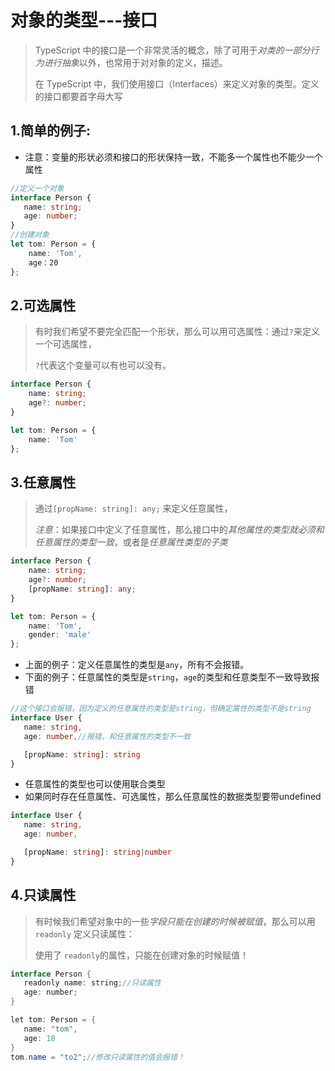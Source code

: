 # 对象的类型---接口

> TypeScript 中的接口是一个非常灵活的概念，除了可用于*对类的一部分行为进行抽象*以外，也常用于对对象的定义，描述。
>
> 在 TypeScript 中，我们使用接口（Interfaces）来定义对象的类型。定义的接口都要首字母大写

## 1.简单的例子:

- 注意：变量的形状必须和接口的形状保持一致，不能多一个属性也不能少一个属性

```typescript
//定义一个对象
interface Person {
   name: string;
   age: number;
}
//创建对象
let tom: Person = {
    name: 'Tom',
    age：20
};
```

## 2.可选属性

> 有时我们希望不要完全匹配一个形状，那么可以用可选属性：通过`?`来定义一个可选属性，
>
> `?`代表这个变量可以有也可以没有。

```ts
interface Person {
    name: string;
    age?: number;
}

let tom: Person = {
    name: 'Tom'
};
```

## 3.任意属性

> 通过`[propName: string]: any;` 来定义任意属性，
>
> *注意*：如果接口中定义了任意属性，那么接口中的*其他属性的类型就必须和任意属性的类型一致*，或者是*任意属性类型的子类*

```ts
interface Person {
    name: string;
    age?: number;
    [propName: string]: any;
}

let tom: Person = {
    name: 'Tom',
    gender: 'male'
};
```

- 上面的例子：定义任意属性的类型是`any`，所有不会报错。
- 下面的例子：任意属性的类型是`string`，`age`的类型和任意类型不一致导致报错

```ts
//这个接口会报错，因为定义的任意属性的类型是string，但确定属性的类型不是string
interface User {
   name: string,
   age: number,//报错，和任意属性的类型不一致

   [propName: string]: string
}
```

- 任意属性的类型也可以使用联合类型
- 如果同时存在任意属性、可选属性，那么任意属性的数据类型要带undefined

```ts
interface User {
   name: string,
   age: number,

   [propName: string]: string|number
}
```

## 4.只读属性

> 有时候我们希望对象中的一些*字段只能在创建的时候被赋值*，那么可以用 `readonly` 定义只读属性：
>
> 使用了 `readonly`的属性，只能在创建对象的时候赋值！

```java
interface Person {
   readonly name: string;//只读属性
   age: number;
}

let tom: Person = {
   name: "tom",
   age: 18
}
tom.name = "to2";//修改只读属性的值会报错！
```

